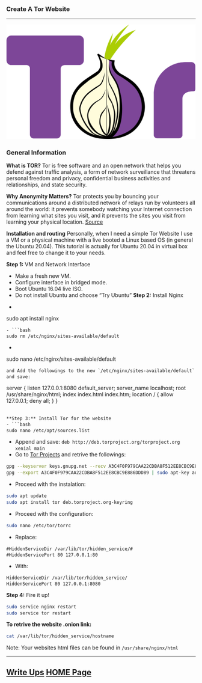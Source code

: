 ### Create A Tor Website

---

![Create A Tor Website](/images/writeups/tor.png)

### General Information

**What is TOR?**
Tor is free software and an open network that helps you defend against traffic analysis, a form of network surveillance that threatens personal freedom and privacy, confidential business activities and relationships, and state security.

**Why Anonymity Matters?**
Tor protects you by bouncing your communications around a distributed network of relays run by volunteers all around the world: it prevents somebody watching your Internet connection from learning what sites you visit, and it prevents the sites you visit from learning your physical location. [Source](https://www.torproject.org/)

**Installation and routing**
Personally, when I need a simple Tor Website I use a VM or a physical machine with a live booted a Linux based OS (in general the Ubuntu 20.04). This tutorial is actually for Ubuntu 20.04 in virtual box and feel free to change it to your needs.

**Step 1:** VM and Network Interface
- Make a fresh new VM.
- Configure interface in bridged mode.
- Boot Ubuntu 16.04 live ISO.
- Do not install Ubuntu and choose “Try Ubuntu”
**Step 2:** Install Nginx
- ```bash
sudo apt install nginx
```
- ```bash
sudo rm /etc/nginx/sites-available/default
```
- ```bash
sudo nano /etc/nginx/sites-available/default
```
and Add the followings to the new `/etc/nginx/sites-available/default` and save:
```
server {
       listen 127.0.0.1:8080 default_server;
       server_name localhost;
       root /usr/share/nginx/html;
       index index.html index.htm;
       location / {
               allow 127.0.0.1;
               deny all;
       }
}
```

**Step 3:** Install Tor for the website
- ```bash
sudo nano /etc/apt/sources.list
```
- Append and save: ```deb http://deb.torproject.org/torproject.org xenial main```
- Go to [Tor Projects](https://www.torproject.org/docs/debian.html.en) and retrive the followings:
```bash
gpg --keyserver keys.gnupg.net --recv A3C4F0F979CAA22CDBA8F512EE8CBC9E886DDD89
gpg --export A3C4F0F979CAA22CDBA8F512EE8CBC9E886DDD89 | sudo apt-key add -
```

- Proceed with the instalation:
```bash
sudo apt update
sudo apt install tor deb.torproject.org-keyring
```

- Proceed with the configuration:
```bash
sudo nano /etc/tor/torrc
```

- Replace:
```
#HiddenServiceDir /var/lib/tor/hidden_service/#
#HiddenServicePort 80 127.0.0.1:80
```

- With:
```
HiddenServiceDir /var/lib/tor/hidden_service/
HiddenServicePort 80 127.0.0.1:8080
```

**Step 4:** Fire it up!
```bash
sudo service nginx restart
sudo service tor restart
```

**To retrive the website .onion link:**
```bash
cat /var/lib/tor/hidden_service/hostname
```

Note: Your websites html files can be found in `/usr/share/nginx/html`


---
[Write Ups](/writeups/writeups_readme.md) [HOME Page](/README.md)
---

